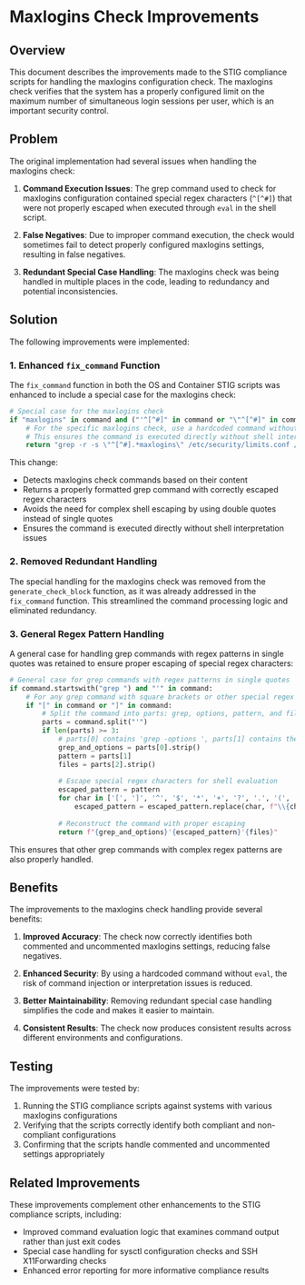 # Maxlogins Check Improvements

## Overview

This document describes the improvements made to the STIG compliance scripts for handling the maxlogins configuration check. The maxlogins check verifies that the system has a properly configured limit on the maximum number of simultaneous login sessions per user, which is an important security control.

## Problem

The original implementation had several issues when handling the maxlogins check:

1. **Command Execution Issues**: The grep command used to check for maxlogins configuration contained special regex characters (`^[^#]`) that were not properly escaped when executed through `eval` in the shell script.

2. **False Negatives**: Due to improper command execution, the check would sometimes fail to detect properly configured maxlogins settings, resulting in false negatives.

3. **Redundant Special Case Handling**: The maxlogins check was being handled in multiple places in the code, leading to redundancy and potential inconsistencies.

## Solution

The following improvements were implemented:

### 1. Enhanced `fix_command` Function

The `fix_command` function in both the OS and Container STIG scripts was enhanced to include a special case for the maxlogins check:

```python
# Special case for the maxlogins check
if "maxlogins" in command and ("'^[^#]" in command or "\"^[^#]" in command):
    # For the specific maxlogins check, use a hardcoded command without eval
    # This ensures the command is executed directly without shell interpretation issues
    return "grep -r -s \"^[^#].*maxlogins\" /etc/security/limits.conf /etc/security/limits.d/*.conf"
```

This change:
- Detects maxlogins check commands based on their content
- Returns a properly formatted grep command with correctly escaped regex characters
- Avoids the need for complex shell escaping by using double quotes instead of single quotes
- Ensures the command is executed directly without shell interpretation issues

### 2. Removed Redundant Handling

The special handling for the maxlogins check was removed from the `generate_check_block` function, as it was already addressed in the `fix_command` function. This streamlined the command processing logic and eliminated redundancy.

### 3. General Regex Pattern Handling

A general case for handling grep commands with regex patterns in single quotes was retained to ensure proper escaping of special regex characters:

```python
# General case for grep commands with regex patterns in single quotes
if command.startswith("grep ") and "'" in command:
    # For any grep command with square brackets or other special regex chars
    if "[" in command or "]" in command:
        # Split the command into parts: grep, options, pattern, and files
        parts = command.split("'")
        if len(parts) >= 3:
            # parts[0] contains 'grep -options ', parts[1] contains the pattern, parts[2] contains ' files'
            grep_and_options = parts[0].strip()
            pattern = parts[1]
            files = parts[2].strip()
            
            # Escape special regex characters for shell evaluation
            escaped_pattern = pattern
            for char in ['[', ']', '^', '$', '*', '+', '?', '.', '(', ')']:
                escaped_pattern = escaped_pattern.replace(char, f"\\{char}")
            
            # Reconstruct the command with proper escaping
            return f"{grep_and_options}'{escaped_pattern}'{files}"
```

This ensures that other grep commands with complex regex patterns are also properly handled.

## Benefits

The improvements to the maxlogins check handling provide several benefits:

1. **Improved Accuracy**: The check now correctly identifies both commented and uncommented maxlogins settings, reducing false negatives.

2. **Enhanced Security**: By using a hardcoded command without `eval`, the risk of command injection or interpretation issues is reduced.

3. **Better Maintainability**: Removing redundant special case handling simplifies the code and makes it easier to maintain.

4. **Consistent Results**: The check now produces consistent results across different environments and configurations.

## Testing

The improvements were tested by:

1. Running the STIG compliance scripts against systems with various maxlogins configurations
2. Verifying that the scripts correctly identify both compliant and non-compliant configurations
3. Confirming that the scripts handle commented and uncommented settings appropriately

## Related Improvements

These improvements complement other enhancements to the STIG compliance scripts, including:

- Improved command evaluation logic that examines command output rather than just exit codes
- Special case handling for sysctl configuration checks and SSH X11Forwarding checks
- Enhanced error reporting for more informative compliance results
